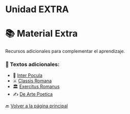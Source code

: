 # Unidad EXTRA

# 📚 Material Extra
Recursos adicionales para complementar el aprendizaje.

### 📜 Textos adicionales:
- 🏺 [Inter Pocula](textos/[31]inter_pocula.pdf)
- ⚔️ [Classis Romana](textos/[32]classis_romana.pdf)
- 🏛️ [Exercitus Romanus](textos/[33]exercitus_romanus.pdf)
- ✍️ [De Arte Poetica](textos/[34]de_arte_poetica.pdf)

🔙 [Volver a la página principal](../../)
